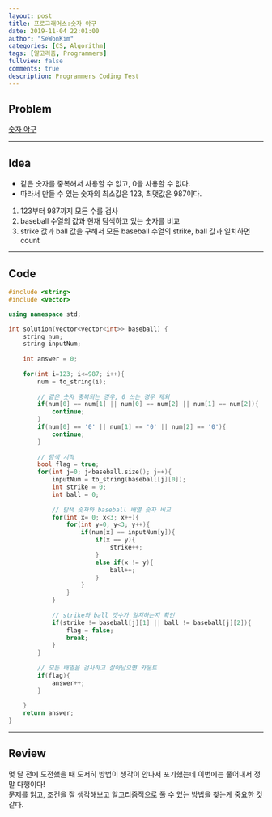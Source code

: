 ```yaml
---
layout: post
title: 프로그래머스:숫자 야구
date: 2019-11-04 22:01:00
author: "SeWonKim"
categories: [CS, Algorithm]
tags: [알고리즘, Programmers]
fullview: false
comments: true
description: Programmers Coding Test
---
```


## Problem

[숫자 야구](https://programmers.co.kr/learn/courses/30/lessons/42841)

---

## Idea

* 같은 숫자를 중복해서 사용할 수 없고, 0을 사용할 수 없다.
* 따라서 만들 수 있는 숫자의 최소값은 123, 최댓값은 987이다. 

1. 123부터 987까지 모든 수를 검사
2. baseball 수열의 값과 현재 탐색하고 있는 숫자를 비교
3. strike 값과 ball 값을 구해서 모든 baseball 수열의 strike, ball 값과 일치하면 count

---

## Code
```cpp
#include <string>
#include <vector>

using namespace std;

int solution(vector<vector<int>> baseball) {
    string num;
    string inputNum;
    
    int answer = 0;
    
    for(int i=123; i<=987; i++){
        num = to_string(i);
        
        // 같은 숫자 중복되는 경우, 0 쓰는 경우 제외
        if(num[0] == num[1] || num[0] == num[2] || num[1] == num[2]){
            continue;
        }
        if(num[0] == '0' || num[1] == '0' || num[2] == '0'){
            continue;
        }
        
        // 탐색 시작
        bool flag = true;
        for(int j=0; j<baseball.size(); j++){
            inputNum = to_string(baseball[j][0]);
            int strike = 0;
            int ball = 0;
            
            // 탐색 숫자와 baseball 배열 숫자 비교
            for(int x= 0; x<3; x++){
                for(int y=0; y<3; y++){
                    if(num[x] == inputNum[y]){
                        if(x == y){
                            strike++;
                        }
                        else if(x != y){
                            ball++;
                        }
                    }
                }
            }
            
            // strike와 ball 갯수가 일치하는지 확인
            if(strike != baseball[j][1] || ball != baseball[j][2]){
                flag = false;
                break;
            }
        }
        
        // 모든 배열을 검사하고 살아남으면 카운트
        if(flag){
            answer++;
        }
        
    }
    return answer;
}
```

---

## Review

몇 달 전에 도전했을 때 도저히 방법이 생각이 안나서 포기했는데 이번에는 풀어내서 정말 다행이다!      
문제를 읽고, 조건을 잘 생각해보고 알고리즘적으로 풀 수 있는 방법을 찾는게 중요한 것 같다.
